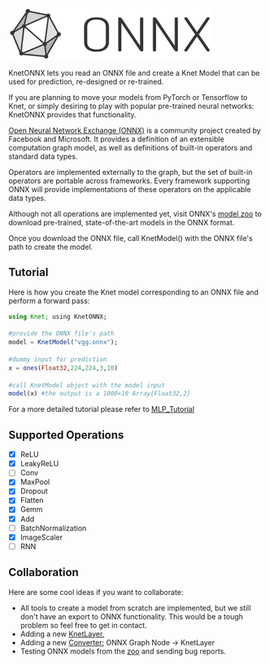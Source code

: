 <img src="https://github.com/onnx/onnx/blob/master/docs/ONNX_logo_main.png?raw=true" width="400">

KnetONNX lets you read an ONNX file and create a Knet Model that can be used for prediction, re-designed or re-trained.

If you are planning to move your models from PyTorch or Tensorflow to Knet, or simply desiring to play with popular pre-trained neural networks: KnetONNX provides that functionality.

[Open Neural Network Exchange (ONNX)](https://onnx.ai/)
 is a community project created by Facebook and Microsoft. It provides a definition of an extensible computation graph model, as well as definitions of built-in operators and standard data types.

Operators are implemented externally to the graph, but the set of built-in operators are portable across frameworks. Every framework supporting ONNX will provide implementations of these operators on the applicable data types.

Although not all operations are implemented yet, visit ONNX's [model zoo](https://github.com/onnx/models) to download pre-trained, state-of-the-art models in the ONNX format.

Once you download the ONNX file, call KnetModel() with the ONNX file's path to create the model.

## Tutorial

Here is how you create the Knet model corresponding to an ONNX file and perform a forward pass:

```julia
using Knet; using KnetONNX;

#provide the ONNX file's path
model = KnetModel("vgg.onnx");

#dummy input for prediction
x = ones(Float32,224,224,3,10)

#call KnetModel object with the model input
model(x) #the output is a 1000×10 Array{Float32,2}
```
For a more detailed tutorial please refer to [MLP_Tutorial](https://github.com/egeersu/KnetONNX/blob/master/MLP_Tutorial.ipynb)

## Supported Operations
- [x] ReLU
- [x] LeakyReLU
- [ ] Conv
- [x] MaxPool
- [x] Dropout
- [x] Flatten
- [x] Gemm
- [x] Add
- [ ] BatchNormalization
- [x] ImageScaler
- [ ] RNN
## Collaboration
Here are some cool ideas if you want to collaborate:
- All tools to create a model from scratch are implemented, but we still don't have an export to ONNX functionality. This would be a tough problem so feel free to get in contact.
- Adding a new [KnetLayer.](https://github.com/ekinakyurek/KnetLayers.jl)
- Adding a new [Converter:](https://github.com/egeersu/KnetONNX/blob/master/converters.jl) ONNX Graph Node -> KnetLayer
- Testing ONNX models from the [zoo](https://github.com/onnx/models) and sending bug reports.
